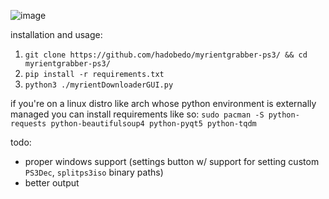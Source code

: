 ![image](https://github.com/hadobedo/myrientgrabber-ps3/assets/34556645/5c5b490a-4859-4822-a432-affd89acfe62)

installation and usage:
1. `git clone https://github.com/hadobedo/myrientgrabber-ps3/ && cd myrientgrabber-ps3/`
2. `pip install -r requirements.txt`
3. `python3 ./myrientDownloaderGUI.py`

if you're on a linux distro like arch whose python environment is externally managed you can install requirements like so:
`sudo pacman -S python-requests python-beautifulsoup4 python-pyqt5 python-tqdm`

todo:
- proper windows support (settings button w/ support for setting custom `PS3Dec`, `splitps3iso` binary paths)
- better output

